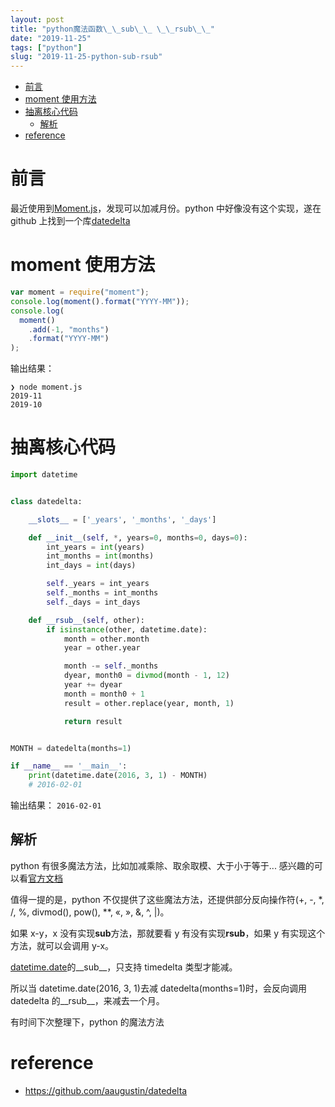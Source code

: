 ```yaml
---
layout: post
title: "python魔法函数\_\_sub\_\_ \_\_rsub\_\_"
date: "2019-11-25"
tags: ["python"]
slug: "2019-11-25-python-sub-rsub"
---
```


<!-- vim-markdown-toc Redcarpet -->

* [前言](#前言)
* [moment 使用方法](#moment-使用方法)
* [抽离核心代码](#抽离核心代码)
    * [解析](#解析)
* [reference](#reference)

<!-- vim-markdown-toc -->

# 前言

最近使用到[Moment.js](https://momentjs.com/docs/)，发现可以加减月份。python 中好像没有这个实现，遂在 github 上找到一个库[datedelta](https://github.com/aaugustin/datedelta)

# moment 使用方法

```javascript
var moment = require("moment");
console.log(moment().format("YYYY-MM"));
console.log(
  moment()
    .add(-1, "months")
    .format("YYYY-MM")
);
```

输出结果：

```
❯ node moment.js
2019-11
2019-10
```

# 抽离核心代码

```python
import datetime


class datedelta:

    __slots__ = ['_years', '_months', '_days']

    def __init__(self, *, years=0, months=0, days=0):
        int_years = int(years)
        int_months = int(months)
        int_days = int(days)

        self._years = int_years
        self._months = int_months
        self._days = int_days

    def __rsub__(self, other):
        if isinstance(other, datetime.date):
            month = other.month
            year = other.year

            month -= self._months
            dyear, month0 = divmod(month - 1, 12)
            year += dyear
            month = month0 + 1
            result = other.replace(year, month, 1)

            return result


MONTH = datedelta(months=1)

if __name__ == '__main__':
    print(datetime.date(2016, 3, 1) - MONTH)
    # 2016-02-01
```

输出结果：
`2016-02-01`

## 解析

python 有很多魔法方法，比如加减乘除、取余取模、大于小于等于... 感兴趣的可以看[官方文档](https://docs.python.org/3/library/operator.htm://docs.python.org/3/library/operator.html)

值得一提的是，python 不仅提供了这些魔法方法，还提供部分反向操作符(+, -, \*, /, %, divmod(), pow(), \*\*, «, », &, ^, |)。

如果 x-y，x 没有实现**sub**方法，那就要看 y 有没有实现**rsub**，如果 y 有实现这个方法，就可以会调用 y-x。

[datetime.date](https://github.com/python/cpython/blob/master/Lib/datetime.py#L651)的\_\_sub\_\_，只支持 timedelta 类型才能减。

所以当 datetime.date(2016, 3, 1)去减 datedelta(months=1)时，会反向调用 datedelta 的\_\_rsub\_\_，来减去一个月。

有时间下次整理下，python 的魔法方法

# reference

- https://github.com/aaugustin/datedelta
